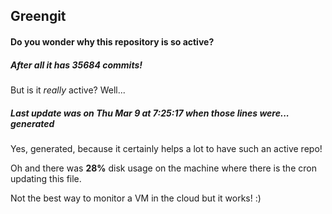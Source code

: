## Greengit

#### Do you wonder why this repository is so active?

##### After all it has 35684 commits!

But is it *really* active? Well...

##### Last update was on Thu Mar 9 at 7:25:17 when those lines were... generated

Yes, generated, because it certainly helps a lot to have such an active repo!

Oh and there was **28%** disk usage on the machine
where there is the cron updating this file.

Not the best way to monitor a VM in the cloud but it works! :)

